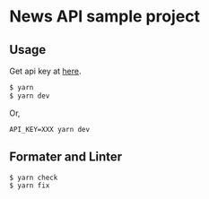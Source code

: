 # News API sample project

## Usage

Get api key at [here](https://newsapi.org/).

```bash
$ yarn
$ yarn dev
```

Or, 
```
API_KEY=XXX yarn dev
```

## Formater and Linter

```bash
$ yarn check
$ yarn fix
```
